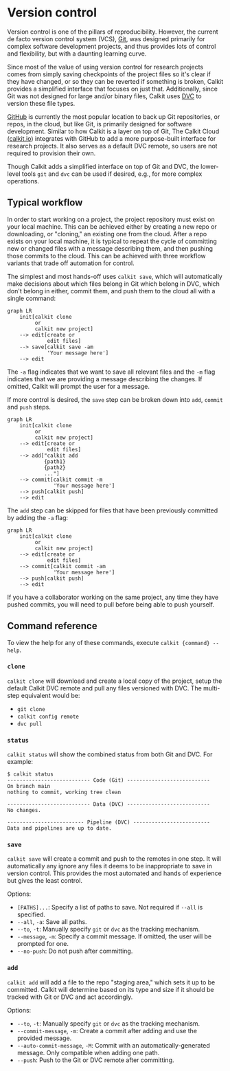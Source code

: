 # Version control

Version control is one of the pillars of reproducibility.
However, the current de facto version control system (VCS),
[Git](https://git-scm.com),
was designed primarily for complex software development projects,
and thus provides lots of control and flexibility,
but with a daunting learning curve.

Since most of the value of using version control for research
projects comes from
simply saving checkpoints of the project files so it's clear if they have
changed, or so they can be reverted if something is broken,
Calkit provides a simplified interface that focuses on just that.
Additionally,
since Git was not designed for large and/or binary files,
Calkit uses [DVC](https://dvc.org) to version these file types.

[GitHub](https://github.com) is currently the most popular location to back up
Git repositories, or repos, in the cloud, but like Git,
is primarily designed for software development.
Similar to how Calkit is a layer on top of Git,
The Calkit Cloud ([calkit.io](https://calkit.io))
integrates with GitHub to add a more purpose-built
interface for research projects.
It also serves as a default DVC remote,
so users are not required to provision their own.

Though Calkit adds a simplified interface on top of Git and DVC,
the lower-level tools `git` and `dvc` can be used if desired, e.g.,
for more complex operations.

## Typical workflow

In order to start working on a project,
the project repository must exist on your local machine.
This can be achieved either by creating a new repo or
downloading, or "cloning," an existing one from the cloud.
After a repo exists on your local machine,
it is typical to repeat the cycle of
committing new or changed files with a message describing them,
and then pushing those commits to the cloud.
This can be achieved with three workflow variants that trade off
automation for control.

The simplest and most hands-off uses `calkit save`,
which will automatically make decisions about which files belong in Git
which belong in DVC, which don't belong in either,
commit them,
and push them to the cloud all with a single command:

```mermaid
graph LR
    init[calkit clone
         or
         calkit new project]
    --> edit[create or
             edit files]
    --> save[calkit save -am
             'Your message here']
    --> edit
```

The `-a` flag indicates that we want to save all relevant files
and the `-m` flag indicates that we are providing a message describing
the changes.
If omitted, Calkit will prompt the user for a message.

If more control is desired,
the `save` step can be broken down into `add`, `commit`
and `push` steps.

```mermaid
graph LR
    init[calkit clone
         or
         calkit new project]
    --> edit[create or
             edit files]
    --> add["calkit add
            {path1}
            {path2}
            ..."]
    --> commit[calkit commit -m
               'Your message here']
    --> push[calkit push]
    --> edit
```

The `add` step can be skipped for files that have been previously committed
by adding the `-a` flag:

```mermaid
graph LR
    init[calkit clone
         or
         calkit new project]
    --> edit[create or
             edit files]
    --> commit[calkit commit -am
               'Your message here']
    --> push[calkit push]
    --> edit
```

If you have a collaborator working on the same project,
any time they have pushed commits,
you will need to pull before being able to push yourself.

## Command reference

To view the help for any of these commands,
execute `calkit {command} --help`.

### `clone`

`calkit clone` will download and create a local copy of the project,
setup the default Calkit DVC remote and pull any files versioned with DVC.
The multi-step equivalent would be:

- `git clone`
- `calkit config remote`
- `dvc pull`

### `status`

`calkit status` will show the combined status from both Git and DVC.
For example:

```
$ calkit status
--------------------------- Code (Git) ---------------------------
On branch main
nothing to commit, working tree clean

--------------------------- Data (DVC) ---------------------------
No changes.

------------------------- Pipeline (DVC) -------------------------
Data and pipelines are up to date.
```

### `save`

`calkit save` will create a commit and push to the remotes in one step.
It will automatically any ignore any files it deems to be inappropriate to
save in version control.
This provides the most automated and hands of experience
but gives the least control.

Options:

- `[PATHS]...`: Specify a list of paths to save. Not required if `--all` is
  specified.
- `--all`, `-a`: Save all paths.
- `--to`, `-t`: Manually specify `git` or `dvc` as the tracking mechanism.
- `--message`, `-m`: Specify a commit message. If omitted, the user will be
  prompted for one.
- `--no-push`: Do not push after committing.

### `add`

`calkit add` will add a file to the repo "staging area,"
which sets it up to be committed.
Calkit will determine based on its type and size if it should be tracked
with Git or DVC and act accordingly.

Options:

- `--to`, `-t`: Manually specify `git` or `dvc` as the tracking mechanism.
- `--commit-message`, `-m`: Create a commit after adding
  and use the provided message.
- `--auto-commit-message`, `-M`: Commit with an automatically-generated message.
  Only compatible when adding one path.
- `--push`: Push to the Git or DVC remote after committing.
